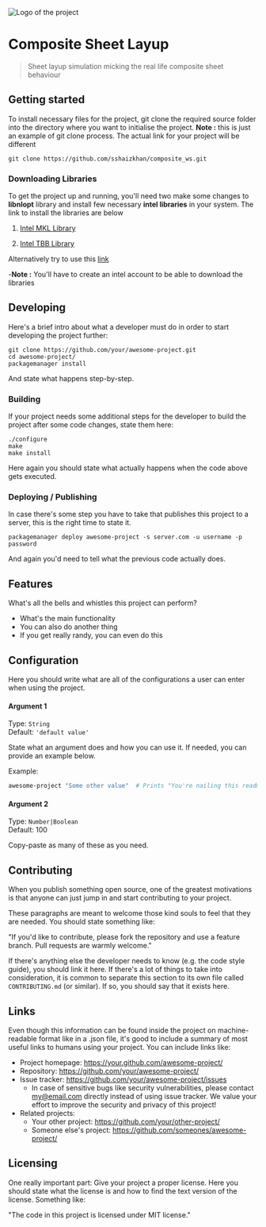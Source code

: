 ![Logo of the project]()

# Composite Sheet Layup
> Sheet layup simulation micking the real life composite sheet behaviour


## Getting started

To install necessary files for the project, git clone the required source folder into the directory where you want to initialise the project.
**Note :** this is just an example of git clone process. The actual link for your project will be different

```shell
git clone https://github.com/sshaizkhan/composite_ws.git
```


### Downloading Libraries

To get the project up and running, you'll need two make some changes to **libnlopt** library and install few necessary **intel libraries** in your system. The link to install the libraries are below

1.  [Intel MKL Library](https://software.intel.com/content/www/us/en/develop/tools/math-kernel-library/choose-download.html)

2.  [Intel TBB Library](https://software.intel.com/content/www/us/en/develop/tools/math-kernel-library/choose-download.html)

Alternatively try to use this [link](https://registrationcenter.intel.com/en/products/postregistration/?sn=N2R2-4JNSSRNK&Sequence=2811162&encema=Wg/bUFJY2qspv9ef8QA1f/5nHuN+p/CyonGMjLT2nvOwcKXymcD+dWF8XDi6H++TyjHdL2SNzEo=&dnld=t&pass=yes)

-**Note :** You'll have to create an intel account to be able to download the libraries




## Developing

Here's a brief intro about what a developer must do in order to start developing
the project further:

```shell
git clone https://github.com/your/awesome-project.git
cd awesome-project/
packagemanager install
```

And state what happens step-by-step.

### Building

If your project needs some additional steps for the developer to build the
project after some code changes, state them here:

```shell
./configure
make
make install
```

Here again you should state what actually happens when the code above gets
executed.

### Deploying / Publishing

In case there's some step you have to take that publishes this project to a
server, this is the right time to state it.

```shell
packagemanager deploy awesome-project -s server.com -u username -p password
```

And again you'd need to tell what the previous code actually does.

## Features

What's all the bells and whistles this project can perform?
* What's the main functionality
* You can also do another thing
* If you get really randy, you can even do this

## Configuration

Here you should write what are all of the configurations a user can enter when
using the project.

#### Argument 1
Type: `String`  
Default: `'default value'`

State what an argument does and how you can use it. If needed, you can provide
an example below.

Example:
```bash
awesome-project "Some other value"  # Prints "You're nailing this readme!"
```

#### Argument 2
Type: `Number|Boolean`  
Default: 100

Copy-paste as many of these as you need.

## Contributing

When you publish something open source, one of the greatest motivations is that
anyone can just jump in and start contributing to your project.

These paragraphs are meant to welcome those kind souls to feel that they are
needed. You should state something like:

"If you'd like to contribute, please fork the repository and use a feature
branch. Pull requests are warmly welcome."

If there's anything else the developer needs to know (e.g. the code style
guide), you should link it here. If there's a lot of things to take into
consideration, it is common to separate this section to its own file called
`CONTRIBUTING.md` (or similar). If so, you should say that it exists here.

## Links

Even though this information can be found inside the project on machine-readable
format like in a .json file, it's good to include a summary of most useful
links to humans using your project. You can include links like:

- Project homepage: https://your.github.com/awesome-project/
- Repository: https://github.com/your/awesome-project/
- Issue tracker: https://github.com/your/awesome-project/issues
  - In case of sensitive bugs like security vulnerabilities, please contact
    my@email.com directly instead of using issue tracker. We value your effort
    to improve the security and privacy of this project!
- Related projects:
  - Your other project: https://github.com/your/other-project/
  - Someone else's project: https://github.com/someones/awesome-project/


## Licensing

One really important part: Give your project a proper license. Here you should
state what the license is and how to find the text version of the license.
Something like:

"The code in this project is licensed under MIT license."
